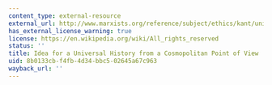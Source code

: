 ```yaml
---
content_type: external-resource
external_url: http://www.marxists.org/reference/subject/ethics/kant/universal-history.htm
has_external_license_warning: true
license: https://en.wikipedia.org/wiki/All_rights_reserved
status: ''
title: Idea for a Universal History from a Cosmopolitan Point of View
uid: 8b0133cb-f4fb-4d34-bbc5-02645a67c963
wayback_url: ''
---
```

